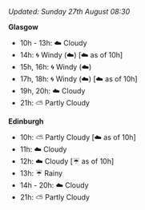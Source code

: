 *Updated: Sunday 27th August 08:30*

**Glasgow**

* 10h - 13h: :cloud: Cloudy
* 14h: :cyclone: Windy (:cloud:) [:cloud: as of 10h]
* 15h, 16h: :cyclone: Windy (:cloud:)
* 17h, 18h: :cyclone: Windy (:cloud:) [:cloud: as of 10h]
* 19h, 20h: :cloud: Cloudy
* 21h: :partly_sunny: Partly Cloudy

**Edinburgh**

* 10h: :partly_sunny: Partly Cloudy [:cloud: as of 10h]
* 11h: :cloud: Cloudy
* 12h: :cloud: Cloudy [:umbrella: as of 10h]
* 13h: :umbrella: Rainy
* 14h - 20h: :cloud: Cloudy
* 21h: :partly_sunny: Partly Cloudy
